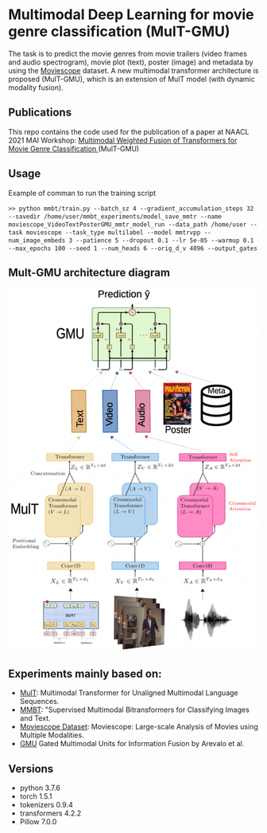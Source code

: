 # Multimodal Deep Learning for movie genre classification (MulT-GMU)

The task is to predict the movie genres from movie trailers (video frames and audio spectrogram), movie plot (text), poster (image) and metadata by using the [Moviescope](https://www.cs.virginia.edu/~pc9za/research/moviescope.html) dataset. A new multimodal transformer architecture is proposed (MulT-GMU), which is an extension of MulT model (with dynamic modality fusion).

## Publications

This repo contains the code used for the publication of a paper at NAACL 2021 MAI Workshop: [Multimodal Weighted Fusion of Transformers for Movie Genre Classification
](https://aclanthology.org/2021.maiworkshop-1.1/) (MulT-GMU)

## Usage

Example of comman to run the training script

```
>> python mmbt/train.py --batch_sz 4 --gradient_accumulation_steps 32 --savedir /home/user/mmbt_experiments/model_save_mmtr --name moviescope_VideoTextPosterGMU_mmtr_model_run --data_path /home/user --task moviescope --task_type multilabel --model mmtrvpp --num_image_embeds 3 --patience 5 --dropout 0.1 --lr 5e-05 --warmup 0.1 --max_epochs 100 --seed 1 --num_heads 6 --orig_d_v 4096 --output_gates
```

## Mult-GMU architecture diagram

![mult-gmu-diagram](mult-gmu-diagram.png)

## Experiments mainly based on:

* [MulT](https://www.aclweb.org/anthology/P19-1656.pdf): Multimodal Transformer for Unaligned Multimodal Language Sequences.
* [MMBT](https://arxiv.org/abs/1909.02950): "Supervised Multimodal Bitransformers for Classifying Images and Text.
* [Moviescope Dataset](https://arxiv.org/abs/1908.03180): Moviescope: Large-scale Analysis of Movies using Multiple Modalities.
* [GMU](https://arxiv.org/abs/1702.01992) Gated Multimodal Units for Information Fusion by Arevalo et al.

## Versions

* python 3.7.6
* torch 1.5.1
* tokenizers 0.9.4
* transformers 4.2.2
* Pillow 7.0.0
